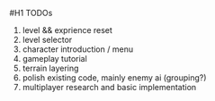 #H1 TODOs
1. level && exprience reset
2. level selector
3. character introduction / menu
4. gameplay tutorial
5. terrain layering
5. polish existing code, mainly enemy ai (grouping?)
6. multiplayer research and basic implementation